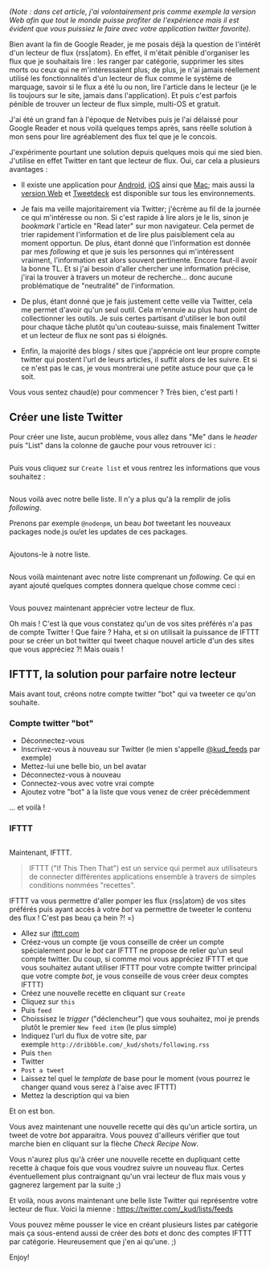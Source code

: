 _(Note : dans cet article, j'ai volontairement pris comme exemple la version Web afin que tout le monde puisse profiter de l'expérience mais il est évident que vous puissiez le faire avec votre application twitter favorite)._

Bien avant la fin de Google Reader, je me posais déjà la question de l'intérêt d'un lecteur de flux {rss|atom}. En effet, il m'était pénible d'organiser les flux que je souhaitais lire : les ranger par catégorie, supprimer les sites morts ou ceux qui ne m'intéressaient plus; de plus, je n'ai jamais réellement utilisé les fonctionnalités d'un lecteur de flux comme le système de marquage, savoir si le flux a été lu ou non, lire l'article dans le lecteur (je le lis toujours sur le site, jamais dans l'application). Et puis c'est parfois pénible de trouver un lecteur de flux simple, multi-OS et gratuit.

J'ai été un grand fan à l'époque de Netvibes puis je l'ai délaissé pour Google Reader et nous voilà quelques temps après, sans réelle solution à mon sens pour lire agréablement des flux tel que je le concois.

J'expérimente pourtant une solution depuis quelques mois qui me sied bien. J'utilise en effet Twitter en tant que lecteur de flux. Oui, car cela a plusieurs avantages :

- Il existe une application pour [Android](https://play.google.com/store/apps/details?id=com.twitter.android&hl=fr), [iOS](https://about.twitter.com/products/iphone) ainsi que [Mac](https://itunes.apple.com/fr/app/twitter/id409789998?mt=12); mais aussi la [version Web](https://twitter.com/) et [Tweetdeck](https://tweetdeck.twitter.com/) est disponible sur tous les environnements.

- Je fais ma veille majoritairement via Twitter; j'écrème au fil de la journée ce qui m'intéresse ou non. Si c'est rapide à lire alors je le lis, sinon je _bookmark_ l'article en "Read later" sur mon navigateur. Cela permet de trier rapidement l'information et de lire plus paisiblement cela au moment opportun.
De plus, étant donné que l'information est donnée par mes _following_ et que je suis les personnes qui m'intéressent vraiment, l'information est alors souvent pertinente. Encore faut-il avoir la bonne TL.
Et  si j'ai besoin d'aller chercher une information précise, j'irai la trouver à travers un moteur de recherche... donc aucune problématique de "neutralité" de l'information.

- De plus, étant donné que je fais justement cette veille via Twitter, cela me permet d'avoir qu'un seul outil. Cela m'ennuie au plus haut point de collectionner les outils. Je suis certes partisant d'utiliser le bon outil pour chaque tâche plutôt qu'un couteau-suisse, mais finalement Twitter et un lecteur de flux ne sont pas si éloignés.

- Enfin, la majorité des blogs / sites que j'apprécie ont leur propre compte twitter qui postent l'url de leurs articles, il suffit alors de les suivre. Et si ce n'est pas le cas, je vous montrerai une petite astuce pour que ça le soit.

Vous vous sentez chaud(e) pour commencer ? Très bien, c'est parti !

## Créer une liste Twitter

Pour créer une liste, aucun problème, vous allez dans "Me" dans le _header_ puis "List" dans la colonne de gauche pour vous retrouver ici :

<img alt="" class="putainde-Img" src="{{ happyplan.baseUrls.media }}/twitter/twitter-list.png">

Puis vous cliquez sur `Create list` et vous rentrez les informations que vous souhaitez :

<img alt="" class="putainde-Img" src="{{ happyplan.baseUrls.media }}/twitter/create-list.png">

Nous voilà avec notre belle liste. Il n'y a plus qu'à la remplir de jolis _following_.

Prenons par exemple `@nodenpm`, un beau _bot_ tweetant les nouveaux packages node.js ou/et les updates de ces packages.

<img alt="" class="putainde-Img" src="{{ happyplan.baseUrls.media }}/twitter/nodenpm.png">

Ajoutons-le à notre liste.

<img alt="" class="putainde-Img" src="{{ happyplan.baseUrls.media }}/twitter/add-in-list.png">

Nous voilà maintenant avec notre liste comprenant un _following_. Ce qui en ayant ajouté quelques comptes donnera quelque chose comme ceci :

<img alt="" class="putainde-Img" src="{{ happyplan.baseUrls.media }}/twitter/twitter-list-read.png">

Vous pouvez maintenant apprécier votre lecteur de flux.

Oh mais ! C'est là que vous constatez qu'un de vos sites préférés n'a pas de compte Twitter ! Que faire ? Haha, et si on utilisait la puissance de IFTTT pour se créer un bot twitter qui tweet chaque nouvel article d'un des sites que vous appréciez ?! Mais ouais !

## IFTTT, la solution pour parfaire notre lecteur

Mais avant tout, créons notre compte twitter "bot" qui va tweeter ce qu'on souhaite.

### Compte twitter "bot"

- Déconnectez-vous
- Inscrivez-vous à nouveau sur Twitter (le mien s'appelle [@kud_feeds](https://twitter.com/kud_feeds) par exemple)
- Mettez-lui une belle bio, un bel avatar
- Déconnectez-vous à nouveau
- Connectez-vous avec votre vrai compte
- Ajoutez votre "bot" à la liste que vous venez de créer précédemment

... et voilà !

### IFTTT

<img alt="" class="putainde-Img" src="{{ happyplan.baseUrls.media }}/ifttt.png">

Maintenant, IFTTT.

> IFTTT ("If This Then That") est un service qui permet aux utilisateurs de connecter différentes applications ensemble à travers de simples conditions nommées "recettes".

IFTTT va vous permettre d'aller pomper les flux {rss|atom} de vos sites préférés puis ayant accès à votre _bot_ va permettre de tweeter le contenu des flux ! C'est pas beau ça hein ?! =)

- Allez sur [ifttt.com](https://ifttt.com)
- Créez-vous un compte (je vous conseille de créer un compte spécialement pour le _bot_ car IFTTT ne propose de relier qu'un seul compte twitter. Du coup, si comme moi vous appréciez IFTTT et que vous souhaitez autant utiliser IFTTT pour votre compte twitter principal que votre compte _bot_, je vous conseille de vous créer deux comptes IFTTT)
- Créez une nouvelle recette en cliquant sur `Create`
- Cliquez sur `this`
- Puis `feed`
- Choissisez le _trigger_ ("déclencheur") que vous souhaitez, moi je prends plutôt le premier `New feed item` (le plus simple)
- Indiquez l'url du flux de votre site, par exemple `http://dribbble.com/_kud/shots/following.rss`
- Puis `then`
- Twitter
- `Post a tweet`
- Laissez tel quel le _template_ de base pour le moment (vous pourrez le changer quand vous serez à l'aise avec IFTTT)
- Mettez la description qui va bien

Et on est bon.

Vous avez maintenant une nouvelle recette qui dès qu'un article sortira, un tweet de votre _bot_ apparaitra. Vous pouvez d'ailleurs vérifier que tout marche bien en cliquant sur la flèche _Check Recipe Now_.

Vous n'aurez plus qu'à créer une nouvelle recette en dupliquant cette recette à chaque fois que vous voudrez suivre un nouveau flux. Certes éventuellement plus contraignant qu'un vrai lecteur de flux mais vous y gagnerez largement par la suite ;)


Et voilà, nous avons maintenant une belle liste Twitter qui représentre votre lecteur de flux. Voici la mienne : https://twitter.com/_kud/lists/feeds

Vous pouvez même pousser le vice en créant plusieurs listes par catégorie mais ça sous-entend aussi de créer des _bots_ et donc des comptes IFTTT par catégorie. Heureusement que j'en ai qu'une. ;)

Enjoy!
